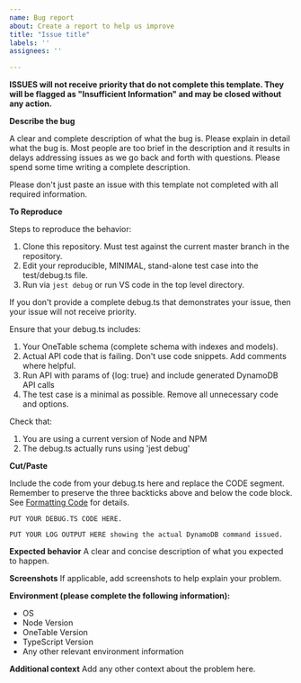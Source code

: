 ```yaml
---
name: Bug report
about: Create a report to help us improve
title: "Issue title"
labels: ''
assignees: ''

---
```


**ISSUES will not receive priority that do not complete this template. They will be flagged as "Insufficient Information" and may be closed without any action.**

**Describe the bug**

A clear and complete description of what the bug is. Please explain in detail what the bug is. Most people are too brief in the description and it results in delays addressing issues as we go back and forth with questions. Please spend some time writing a complete description.

Please don't just paste an issue with this template not completed with all required information.

**To Reproduce**

Steps to reproduce the behavior:

1. Clone this repository. Must test against the current master branch in the repository.
2. Edit your reproducible, MINIMAL, stand-alone test case into the test/debug.ts file.
3. Run via `jest debug` or run VS code in the top level directory.

If you don't provide a complete debug.ts that demonstrates your issue, then your issue will not receive priority.

Ensure that your debug.ts includes:

1. Your OneTable schema (complete schema with indexes and models).
2. Actual API code that is failing. Don't use code snippets. Add comments where helpful.
3. Run API with params of {log: true} and include generated DynamoDB API calls
4. The test case is a minimal as possible. Remove all unnecessary code and options.

Check that:

1. You are using a current version of Node and NPM
2. The debug.ts actually runs using 'jest debug'

**Cut/Paste**

Include the code from your debug.ts here and replace the CODE segment. Remember to preserve the three backticks above and below the code block.  See [Formatting Code](https://www.freecodecamp.org/news/how-to-format-code-in-markdown/) for details.

```
PUT YOUR DEBUG.TS CODE HERE.
```

```
PUT YOUR LOG OUTPUT HERE showing the actual DynamoDB command issued.
```

**Expected behavior**
A clear and concise description of what you expected to happen.

**Screenshots**
If applicable, add screenshots to help explain your problem.

**Environment (please complete the following information):**
 - OS
 - Node Version
 - OneTable Version
 - TypeScript Version
 - Any other relevant environment information

**Additional context**
Add any other context about the problem here.
